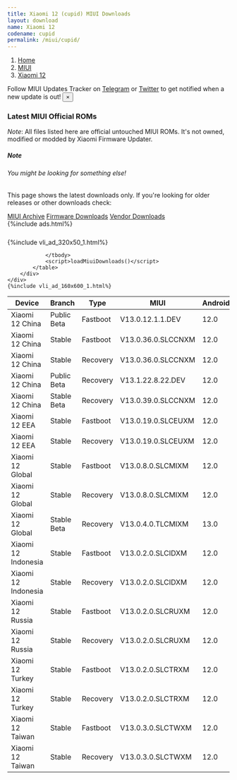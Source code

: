 ```yaml
---
title: Xiaomi 12 (cupid) MIUI Downloads
layout: download
name: Xiaomi 12
codename: cupid
permalink: /miui/cupid/
---
```

<nav aria-label="breadcrumb">
    <ol class="breadcrumb">
        <li class="breadcrumb-item"><a href="/">Home</a></li>
        <li class="breadcrumb-item"><a href="/miui/">MIUI</a></li>
        <li class="breadcrumb-item active" aria-current="page"><a href="/miui/cupid/">Xiaomi 12</a></li>
    </ol>
</nav>
<div class="alert alert-primary alert-dismissible fade show" role="alert">
    Follow MIUI Updates Tracker on <a href="https://t.me/MIUIUpdatesTracker" class="alert-link">Telegram</a>
     or <a href="https://twitter.com/MiFwUpdater" class="alert-link">Twitter</a> to get notified when a new update is out!
    <button type="button" class="close" data-dismiss="alert" aria-label="Close">
        <span aria-hidden="true">&times;</span>
    </button>
</div>

### Latest MIUI Official ROMs
*Note*: All files listed here are official untouched MIUI ROMs. It's not owned, modified or modded by Xiaomi Firmware Updater.
<div class="card">
  <div class="card-body">
    <h5 class="card-title">Note</h5>
    <h6 class="card-subtitle mb-2 text-muted">You might be looking for something else!</h6>
    <p class="card-text">This page shows the latest downloads only.
     If you're looking for older releases or other downloads check:</p>
    <a href="/archive/miui/cupid/" class="card-link">MIUI Archive</a>
    <a href="/firmware/cupid/" class="card-link">Firmware Downloads</a>
    <a href="/vendor/cupid/" class="card-link">Vendor Downloads</a>
  </div>
</div>
{%include ads.html%}
<div class="row justify-content-center">
    <div class="col-10">
        <div class="table-responsive-md" style="margin-top: 25px;">
            {%include vli_ad_320x50_1.html%}
            <table id="miui" class="display dt-responsive nowrap compact table table-striped table-hover table-sm">
                <thead class="thead-dark">
                    <tr>
                        <th data-ref="device">Device</th>
                        <th data-ref="branch">Branch</th>
                        <th data-ref="type">Type</th>
                        <th data-ref="miui">MIUI</th>
                        <th data-ref="android">Android</th>
                        <th data-ref="size">Size</th>
                        <th data-ref="size">Date</th>
                        <th data-ref="link">Link</th>
                    </tr>
                </thead>
                <tbody>
                <tr><td>Xiaomi 12 China</td><td>Public Beta</td><td>Fastboot</td><td>V13.0.12.1.1.DEV</td><td>12.0</td><td>5.5 GB</td><td>2022-01-14</td><td><a href="/miui/cupid/public beta/V13.0.12.1.1.DEV/">Download</a></td></tr>
<tr><td>Xiaomi 12 China</td><td>Stable</td><td>Fastboot</td><td>V13.0.36.0.SLCCNXM</td><td>12.0</td><td>6.9 GB</td><td>2022-06-21</td><td><a href="/miui/cupid/stable/V13.0.36.0.SLCCNXM/">Download</a></td></tr>
<tr><td>Xiaomi 12 China</td><td>Stable</td><td>Recovery</td><td>V13.0.36.0.SLCCNXM</td><td>12.0</td><td>4.9 GB</td><td>2022-06-23</td><td><a href="/miui/cupid/stable/V13.0.36.0.SLCCNXM/">Download</a></td></tr>
<tr><td>Xiaomi 12 China</td><td>Public Beta</td><td>Recovery</td><td>V13.1.22.8.22.DEV</td><td>12.0</td><td>5.3 GB</td><td>2022-08-26</td><td><a href="/miui/cupid/public beta/V13.1.22.8.22.DEV/">Download</a></td></tr>
<tr><td>Xiaomi 12 China</td><td>Stable Beta</td><td>Recovery</td><td>V13.0.39.0.SLCCNXM</td><td>12.0</td><td>5.0 GB</td><td>2022-09-07</td><td><a href="/miui/cupid/stable beta/V13.0.39.0.SLCCNXM/">Download</a></td></tr>
<tr><td>Xiaomi 12 EEA</td><td>Stable</td><td>Fastboot</td><td>V13.0.19.0.SLCEUXM</td><td>12.0</td><td>5.8 GB</td><td>2022-07-05</td><td><a href="/miui/cupid/stable/V13.0.19.0.SLCEUXM/">Download</a></td></tr>
<tr><td>Xiaomi 12 EEA</td><td>Stable</td><td>Recovery</td><td>V13.0.19.0.SLCEUXM</td><td>12.0</td><td>4.2 GB</td><td>2022-07-07</td><td><a href="/miui/cupid/stable/V13.0.19.0.SLCEUXM/">Download</a></td></tr>
<tr><td>Xiaomi 12 Global</td><td>Stable</td><td>Fastboot</td><td>V13.0.8.0.SLCMIXM</td><td>12.0</td><td>5.9 GB</td><td>2022-07-18</td><td><a href="/miui/cupid/stable/V13.0.8.0.SLCMIXM/">Download</a></td></tr>
<tr><td>Xiaomi 12 Global</td><td>Stable</td><td>Recovery</td><td>V13.0.8.0.SLCMIXM</td><td>12.0</td><td>4.0 GB</td><td>2022-07-26</td><td><a href="/miui/cupid/stable/V13.0.8.0.SLCMIXM/">Download</a></td></tr>
<tr><td>Xiaomi 12 Global</td><td>Stable Beta</td><td>Recovery</td><td>V13.0.4.0.TLCMIXM</td><td>13.0</td><td>4.5 GB</td><td>2022-08-15</td><td><a href="/miui/cupid/stable beta/V13.0.4.0.TLCMIXM/">Download</a></td></tr>
<tr><td>Xiaomi 12 Indonesia</td><td>Stable</td><td>Fastboot</td><td>V13.0.2.0.SLCIDXM</td><td>12.0</td><td>5.6 GB</td><td>2022-04-20</td><td><a href="/miui/cupid/stable/V13.0.2.0.SLCIDXM/">Download</a></td></tr>
<tr><td>Xiaomi 12 Indonesia</td><td>Stable</td><td>Recovery</td><td>V13.0.2.0.SLCIDXM</td><td>12.0</td><td>4.1 GB</td><td>2022-04-26</td><td><a href="/miui/cupid/stable/V13.0.2.0.SLCIDXM/">Download</a></td></tr>
<tr><td>Xiaomi 12 Russia</td><td>Stable</td><td>Fastboot</td><td>V13.0.2.0.SLCRUXM</td><td>12.0</td><td>5.3 GB</td><td>2022-04-21</td><td><a href="/miui/cupid/stable/V13.0.2.0.SLCRUXM/">Download</a></td></tr>
<tr><td>Xiaomi 12 Russia</td><td>Stable</td><td>Recovery</td><td>V13.0.2.0.SLCRUXM</td><td>12.0</td><td>4.1 GB</td><td>2022-04-26</td><td><a href="/miui/cupid/stable/V13.0.2.0.SLCRUXM/">Download</a></td></tr>
<tr><td>Xiaomi 12 Turkey</td><td>Stable</td><td>Fastboot</td><td>V13.0.2.0.SLCTRXM</td><td>12.0</td><td>5.2 GB</td><td>2022-04-27</td><td><a href="/miui/cupid/stable/V13.0.2.0.SLCTRXM/">Download</a></td></tr>
<tr><td>Xiaomi 12 Turkey</td><td>Stable</td><td>Recovery</td><td>V13.0.2.0.SLCTRXM</td><td>12.0</td><td>4.1 GB</td><td>2022-05-10</td><td><a href="/miui/cupid/stable/V13.0.2.0.SLCTRXM/">Download</a></td></tr>
<tr><td>Xiaomi 12 Taiwan</td><td>Stable</td><td>Fastboot</td><td>V13.0.3.0.SLCTWXM</td><td>12.0</td><td>4.9 GB</td><td>2022-04-15</td><td><a href="/miui/cupid/stable/V13.0.3.0.SLCTWXM/">Download</a></td></tr>
<tr><td>Xiaomi 12 Taiwan</td><td>Stable</td><td>Recovery</td><td>V13.0.3.0.SLCTWXM</td><td>12.0</td><td>4.0 GB</td><td>2022-04-20</td><td><a href="/miui/cupid/stable/V13.0.3.0.SLCTWXM/">Download</a></td></tr>

                </tbody>
                <script>loadMiuiDownloads()</script>
            </table>
        </div>
    </div>
    {%include vli_ad_160x600_1.html%}
</div>
